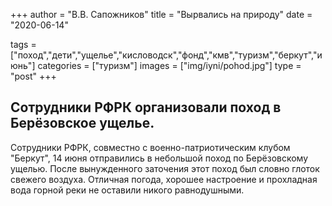 +++
author = "В.В. Сапожников"
title = "Вырвались на природу"
date = "2020-06-14"

tags = ["поход","дети","ущелье","кисловодск","фонд","кмв","туризм","беркут","июнь"]
categories = ["туризм"]
images = ["img/iyni/pohod.jpg"]
type = "post"
+++



## Сотрудники РФРК организовали поход в Берёзовское ущелье.







   Сотрудники РФРК, совместно с военно-патриотическим клубом "Беркут", 14 июня отправились в небольшой поход по Берёзовскому ущелью. После вынужденного заточения этот поход был словно глоток свежего воздуха. Отличная погода, хорошее настроение и прохладная вода горной реки не оставили никого равнодушными. 


